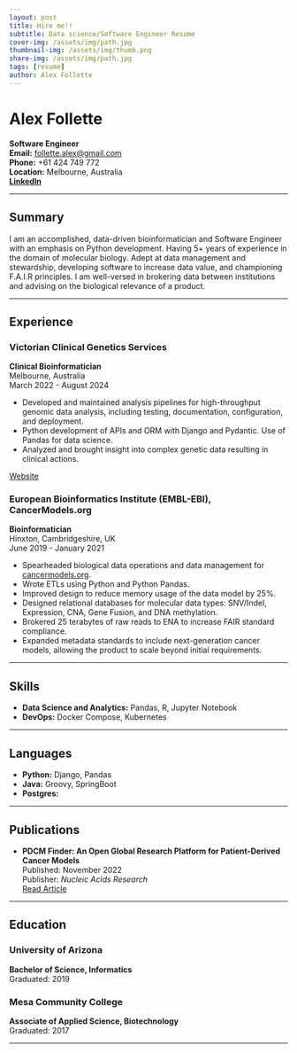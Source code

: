 ```yaml
---
layout: post
title: Hire me!!
subtitle: Data science/Software Engineer Resume
cover-img: /assets/img/path.jpg
thumbnail-img: /assets/img/thumb.png
share-img: /assets/img/path.jpg
tags: [resume]
author: Alex Follette
---
```


# Alex Follette

**Software Engineer**  
**Email:** follette.alex@gmail.com  
**Phone:** +61 424 749 772  
**Location:** Melbourne, Australia  
**[LinkedIn](https://www.linkedin.com/in/alex-follette-84975559/)**  

---

## Summary

I am an accomplished, data-driven bioinformatician and Software Engineer with an emphasis on Python development. Having 5+ years of experience in the domain of molecular biology. Adept at data management and stewardship, developing software to increase data value, and championing F.A.I.R principles. I am well-versed in brokering data between institutions and advising on the biological relevance of a product.

---

## Experience

### Victorian Clinical Genetics Services  
**Clinical Bioinformatician**  
Melbourne, Australia  
March 2022 - August 2024  

- Developed and maintained analysis pipelines for high-throughput genomic data analysis, including testing, documentation, configuration, and deployment.
- Python development of APIs and ORM with Django and Pydantic. Use of Pandas for data science.
- Analyzed and brought insight into complex genetic data resulting in clinical actions.

[Website](https://www.vcgs.org.au/)

### European Bioinformatics Institute (EMBL-EBI), CancerModels.org  
**Bioinformatician**  
Hinxton, Cambridgeshire, UK  
June 2019 - January 2021  

- Spearheaded biological data operations and data management for [cancermodels.org](http://cancermodels.org).
- Wrote ETLs using Python and Python Pandas.
- Improved design to reduce memory usage of the data model by 25%.
- Designed relational databases for molecular data types: SNV/Indel, Expression, CNA, Gene Fusion, and DNA methylation.
- Brokered 25 terabytes of raw reads to ENA to increase FAIR standard compliance.
- Expanded metadata standards to include next-generation cancer models, allowing the product to scale beyond initial requirements.

---

## Skills

- **Data Science and Analytics:** Pandas, R, Jupyter Notebook
- **DevOps:** Docker Compose, Kubernetes

---

## Languages

- **Python:** Django, Pandas 
- **Java:** Groovy, SpringBoot 
- **Postgres:** 

---

## Publications

- **PDCM Finder: An Open Global Research Platform for Patient-Derived Cancer Models**  
Published: November 2022  
Publisher: *Nucleic Acids Research*  
[Read Article](https://pmc.ncbi.nlm.nih.gov/articles/PMC9825610/)

---

## Education

### University of Arizona  
**Bachelor of Science, Informatics**  
Graduated: 2019  

### Mesa Community College  
**Associate of Applied Science, Biotechnology**  
Graduated: 2017  

---
